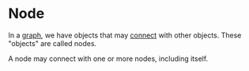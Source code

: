 # Node

In a [graph](/docs/glossary/graph), we have objects that may [connect](/docs/glossary/connection) with other objects. These "objects" are called nodes.

A node may connect with one or more nodes, including itself.